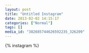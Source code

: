 ```yaml
---
layout: post
title: "Untitled Instagram"
date: 2013-02-02 14:15:17
categories: ["Normal"]
tags: []
media_id: "382685744626592235_326209"
---
```


{% instagram %}
